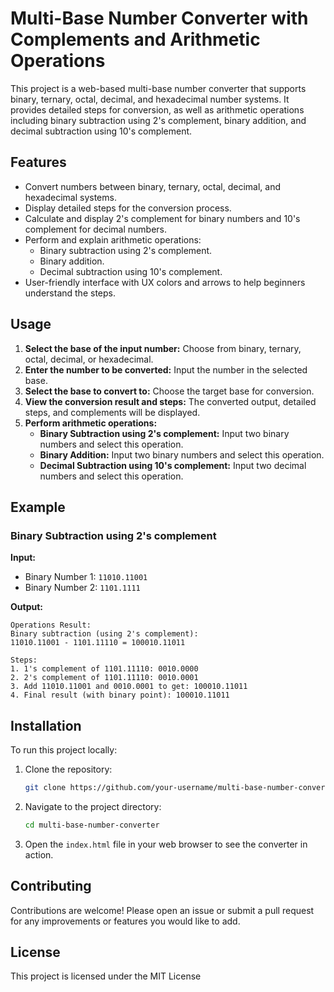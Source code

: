 # Multi-Base Number Converter with Complements and Arithmetic Operations

This project is a web-based multi-base number converter that supports binary, ternary, octal, decimal, and hexadecimal number systems. It provides detailed steps for conversion, as well as arithmetic operations including binary subtraction using 2's complement, binary addition, and decimal subtraction using 10's complement.

## Features

- Convert numbers between binary, ternary, octal, decimal, and hexadecimal systems.
- Display detailed steps for the conversion process.
- Calculate and display 2's complement for binary numbers and 10's complement for decimal numbers.
- Perform and explain arithmetic operations:
  - Binary subtraction using 2's complement.
  - Binary addition.
  - Decimal subtraction using 10's complement.
- User-friendly interface with UX colors and arrows to help beginners understand the steps.

## Usage

1. **Select the base of the input number:** Choose from binary, ternary, octal, decimal, or hexadecimal.
2. **Enter the number to be converted:** Input the number in the selected base.
3. **Select the base to convert to:** Choose the target base for conversion.
4. **View the conversion result and steps:** The converted output, detailed steps, and complements will be displayed.
5. **Perform arithmetic operations:**
   - **Binary Subtraction using 2's complement:** Input two binary numbers and select this operation.
   - **Binary Addition:** Input two binary numbers and select this operation.
   - **Decimal Subtraction using 10's complement:** Input two decimal numbers and select this operation.

## Example

### Binary Subtraction using 2's complement

**Input:**
- Binary Number 1: `11010.11001`
- Binary Number 2: `1101.1111`

**Output:**
```
Operations Result:
Binary subtraction (using 2's complement):
11010.11001 - 1101.11110 = 100010.11011

Steps:
1. 1's complement of 1101.11110: 0010.0000
2. 2's complement of 1101.11110: 0010.0001
3. Add 11010.11001 and 0010.0001 to get: 100010.11011
4. Final result (with binary point): 100010.11011
```

## Installation

To run this project locally:

1. Clone the repository:
   ```bash
   git clone https://github.com/your-username/multi-base-number-converter.git
   ```
2. Navigate to the project directory:
   ```bash
   cd multi-base-number-converter
   ```
3. Open the `index.html` file in your web browser to see the converter in action.

## Contributing

Contributions are welcome! Please open an issue or submit a pull request for any improvements or features you would like to add.

## License

This project is licensed under the MIT License
